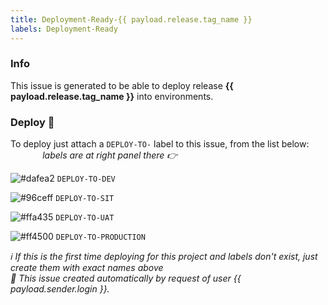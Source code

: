 ```yaml
---
title: Deployment-Ready-{{ payload.release.tag_name }}
labels: Deployment-Ready
---
```


### Info

This issue is generated to be able to deploy release **{{ payload.release.tag_name }}** into environments.

### Deploy 🚀 

To deploy just attach a `DEPLOY-TO-` label to this issue, from the list below: &nbsp;&nbsp;&nbsp;&nbsp;&nbsp;&nbsp;&nbsp;&nbsp;&nbsp;&nbsp;&nbsp;&nbsp;  *labels are at right panel there 👉*

![#dafea2](https://via.placeholder.com/15/dafea2/000000?text=+) `DEPLOY-TO-DEV`

![#96ceff](https://via.placeholder.com/15/96ceff/000000?text=+) `DEPLOY-TO-SIT`

![#ffa435](https://via.placeholder.com/15/ffa435/000000?text=+) `DEPLOY-TO-UAT`

![#ff4500](https://via.placeholder.com/15/ff4500/000000?text=+) `DEPLOY-TO-PRODUCTION`


*ℹ If this is the first time deploying for this project and labels don't exist, just create them with exact names above*</br>
*🤖 This issue created automatically by request of user {{ payload.sender.login }}.* 

